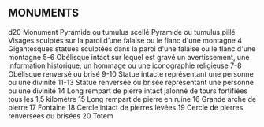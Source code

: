 ## MONUMENTS

d20 Monument
Pyramide ou tumulus scellé
Pyramide ou tumulus pillé
Visages sculptés sur la paroi d’une falaise ou le
flanc d'une montagne
4 Gigantesques statues sculptées dans la paroi d'une
falaise ou le flanc d'une montagne
5-6  Obélisque intact sur lequel est gravé un
avertissement, une information historique, un
hommage ou une iconographie religieuse
7-8  Obélisque renversé ou brisé
9-10 Statue intacte représentant une personne ou une
divinité
11-13 Statue renversée ou brisée représentant une
personne ou une divinité
14 Long rempart de pierre intact jalonné de tours
fortifiées tous les 1,5 kilomètre
15 Long rempart de pierre en ruine
16 Grande arche de pierre
17 Fontaine
18 Cercle intact de pierres levées
19 Cercle de pierres renversées ou brisées
20 Totem
